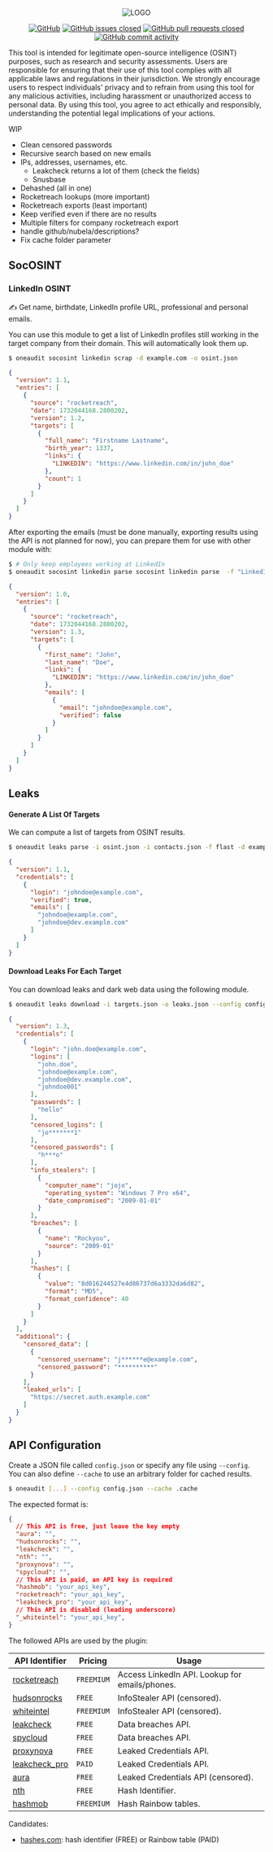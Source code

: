 <div align="center">

![LOGO](.github/dalle_logo.png)

[![GitHub](https://img.shields.io/github/license/QuentinRa/oneaudit)](LICENSE)
[![GitHub issues closed](https://img.shields.io/github/issues-closed/QuentinRa/oneaudit?color=%23a0)](https://github.com/QuentinRa/oneaudit/issues)
[![GitHub pull requests closed](https://img.shields.io/github/issues-pr-closed/QuentinRa/oneaudit?color=%23a0)](https://github.com/QuentinRa/oneaudit/pulls)
[![GitHub commit activity](https://img.shields.io/github/commit-activity/m/QuentinRa/oneaudit)](https://github.com/QuentinRa/oneaudit)
</div>

This tool is intended for legitimate open-source intelligence (OSINT) purposes, such as research and security assessments. Users are responsible for ensuring that their use of this tool complies with all applicable laws and regulations in their jurisdiction. We strongly encourage users to respect individuals' privacy and to refrain from using this tool for any malicious activities, including harassment or unauthorized access to personal data. By using this tool, you agree to act ethically and responsibly, understanding the potential legal implications of your actions.

WIP

* Clean censored passwords
* Recursive search based on new emails
* IPs, addresses, usernames, etc.
  * Leakcheck returns a lot of them (check the fields)
  * Snusbase
* Dehashed (all in one)
* Rocketreach lookups (more important)
* Rocketreach exports (least important)
* Keep verified even if there are no results
* Multiple filters for company rocketreach export
* handle github/nubela/descriptions?
* Fix cache folder parameter

## SocOSINT

### LinkedIn OSINT

✍️ Get name, birthdate, LinkedIn profile URL, professional and personal emails.

You can use this module to get a list of LinkedIn profiles still working in the target company from their domain. This will automatically look them up.

```bash
$ oneaudit socosint linkedin scrap -d example.com -o osint.json
```

```json
{
  "version": 1.1,
  "entries": [
    {
      "source": "rocketreach",
      "date": 1732044168.2800202,
      "version": 1.2,
      "targets": [
        {
          "full_name": "Firstname Lastname",
          "birth_year": 1337,
          "links": {
            "LINKEDIN": "https://www.linkedin.com/in/john_doe"
          },
          "count": 1
        }
      ]
    }
  ]
}
```

After exporting the emails (must be done manually, exporting results using the API is not planned for now), you can prepare them for use with other module with:

```bash
$ # Only keep employees working at LinkedIn
$ oneaudit socosint linkedin parse socosint linkedin parse  -f "LinkedIn" -s rocketreach -i rocketreach_export.json -o contacts.json
```

```json
{
  "version": 1.0,
  "entries": [
    {
      "source": "rocketreach",
      "date": 1732044168.2800202,
      "version": 1.3,
      "targets": [
        {
          "first_name": "John",
          "last_name": "Doe",
          "links": {
            "LINKEDIN": "https://www.linkedin.com/in/john_doe"
          },
          "emails": [
            {
              "email": "johndoe@example.com",
              "verified": false
            }
          ]
        }
      ]
    }
  ]
}
```

## Leaks

#### Generate A List Of Targets

We can compute a list of targets from OSINT results.

```bash
$ oneaudit leaks parse -i osint.json -i contacts.json -f flast -d example.com -o targets.json
```

```json
{
  "version": 1.1,
  "credentials": [
    {
      "login": "johndoe@example.com",
      "verified": true,
      "emails": [
        "johndoe@example.com",
        "johndoe@dev.example.com"
      ]
    }
  ]
}
```

#### Download Leaks For Each Target

You can download leaks and dark web data using the following module.

```bash
$ oneaudit leaks download -i targets.json -o leaks.json --config config.json -d example.com -v
```

```json
{
  "version": 1.3,
  "credentials": [
    {
      "login": "john.doe@example.com",
      "logins": [
        "john.doe",
        "johndoe@example.com",
        "johndoe@dev.example.com",
        "johndoe001"
      ],
      "passwords": [
        "hello"
      ],
      "censored_logins": [
        "jo*******1"
      ],
      "censored_passwords": [
        "h***o"
      ],
      "info_stealers": [
        {
          "computer_name": "jojo",
          "operating_system": "Windows 7 Pro x64",
          "date_compromised": "2009-01-01"
        }
      ],
      "breaches": [
        {
          "name": "Rockyou",
          "source": "2009-01"
        }
      ],
      "hashes": [
        {
          "value": "8d016244527e4d86737d6a3332da6d82",
          "format": "MD5",
          "format_confidence": 40
        }
      ]
    }
  ],
  "additional": {
    "censored_data": [
      {
        "censored_username": "j******e@example.com",
        "censored_password": "**********"
      }
    ],
    "leaked_urls": [
      "https://secret.auth.example.com"
    ]
  }
}
```

## API Configuration

Create a JSON file called `config.json` or specify any file using `--config`. You can also define `--cache` to use an arbitrary folder for cached results.

```bash
$ oneaudit [...] --config config.json --cache .cache
```

The expected format is:

```json
{
  // This API is free, just leave the key empty
  "aura": "",
  "hudsonrocks": "",
  "leakcheck": "",
  "nth": "",
  "proxynova": "",
  "spycloud": "",
  // This API is paid, an API key is required
  "hashmob": "your_api_key",
  "rocketreach": "your_api_key",
  "leakcheck_pro": "your_api_key",
  // This API is disabled (leading underscore)
  "_whiteintel": "your_api_key",
}
```

The followed APIs are used by the plugin:

| API Identifier                                     | Pricing    | Usage                                          |
|----------------------------------------------------|------------|------------------------------------------------|
| [rocketreach](https://rocketreach.co/)             | `FREEMIUM` | Access LinkedIn API. Lookup for emails/phones. |
| [hudsonrocks](https://www.hudsonrock.com/cavalier) | `FREE`     | InfoStealer API (censored).                    |
| [whiteintel](https://whiteintel.io/)               | `FREEMIUM` | InfoStealer API (censored).                    |
| [leakcheck](https://leakcheck.io/)                 | `FREE`     | Data breaches API.                             |
| [spycloud](https://spycloud.com/)                  | `FREE`     | Data breaches API.                             |
| [proxynova](https://www.proxynova.com/tools/comb)                  | `FREE`     | Leaked Credentials API.                        |
| [leakcheck_pro](https://leakcheck.io/)             | `PAID`     | Leaked Credentials API.                        |
| [aura](https://scan.aura.com/)                     | `FREE`     | Leaked Credentials API (censored).             |
| [nth](https://github.com/HashPals/Name-That-Hash)  | `FREE`     | Hash Identifier.                               |
| [hashmob](https://hashmob.net/)                    | `FREEMIUM` | Hash Rainbow tables.                           |

Candidates:

* [hashes.com](https://hashes.com/en/docs): hash identifier (FREE) or Rainbow table (PAID)
